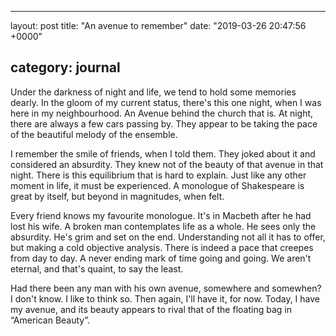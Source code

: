 * * *

layout: post
title: "An avenue to remember"
date: "2019-03-26 20:47:56 +0000"

## category: journal

Under the darkness of night and life, we tend to hold some memories dearly.
In the gloom of my current status, there's this one night, when I was here in my
neighbourhood. An Avenue behind the church that is. At night, there are always a few cars passing
by. They appear to be taking the pace of the beautiful melody of the ensemble.

I remember the smile of friends, when I told them. They joked about it and considered an
absurdity. They knew not of the beauty of that avenue in that night. There is this equilibrium that
is hard to explain. Just like any other moment in life, it must be experienced. A monologue of
Shakespeare is great by itself, but beyond in magnitudes, when felt.

Every friend knows my favourite monologue. It's in Macbeth after he had lost his wife. A broken man
contemplates life as a whole. He sees only the absurdity. He's grim and set on the end.
Understanding not all it has to offer, but making a cold objective analysis. There is indeed a pace
that creepes from day to day.
A never ending mark of time going and going. We aren't eternal, and that's quaint, to say the least.

Had there been any man with his own avenue, somewhere and somewhen? I don't know. I like to think
so. Then again, I'll have it, for now.
Today, I have my avenue, and its beauty appears to rival that of the floating bag in “American
Beauty”.
